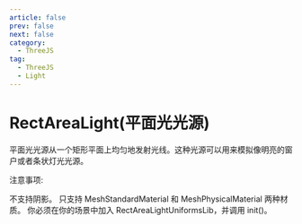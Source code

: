 ```yaml
---
article: false
prev: false
next: false
category:
  - ThreeJS
tag:
  - ThreeJS
  - Light
---
```


# RectAreaLight(平面光光源)

平面光光源从一个矩形平面上均匀地发射光线。这种光源可以用来模拟像明亮的窗户或者条状灯光光源。

注意事项:

不支持阴影。
只支持 MeshStandardMaterial 和 MeshPhysicalMaterial 两种材质。
你必须在你的场景中加入 RectAreaLightUniformsLib，并调用 init()。

<!-- more -->
